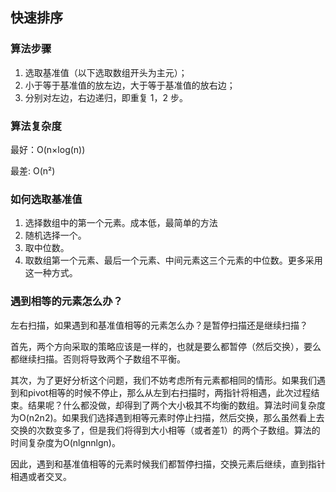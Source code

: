 ## 快速排序

### 算法步骤

1. 选取基准值（以下选取数组开头为主元）；
2. 小于等于基准值的放左边，大于等于基准值的放右边；
3. 分别对左边，右边递归，即重复 1，2 步。

### 算法复杂度

最好：O(n×log(n))

最差:  O(n²)



### 如何选取基准值

1. 选择数组中的第一个元素。成本低，最简单的方法
2. 随机选择一个。
3. 取中位数。
4. 取数组第一个元素、最后一个元素、中间元素这三个元素的中位数。更多采用这一种方式。



### 遇到相等的元素怎么办？

左右扫描，如果遇到和基准值相等的元素怎么办？是暂停扫描还是继续扫描？

首先，两个方向采取的策略应该是一样的，也就是要么都暂停（然后交换），要么都继续扫描。否则将导致两个子数组不平衡。

其次，为了更好分析这个问题，我们不妨考虑所有元素都相同的情形。如果我们遇到和pivot相等的时候不停止，那么从左到右扫描时，两指针将相遇，此次过程结束。结果呢？什么都没做，却得到了两个大小极其不均衡的数组。算法时间复杂度为O(n2n2)。如果我们选择遇到相等元素时停止扫描，然后交换，那么虽然看上去交换的次数变多了，但是我们将得到大小相等（或者差1）的两个子数组。算法的时间复杂度为O(nlgnnlgn)。

因此，遇到和基准值相等的元素时候我们都暂停扫描，交换元素后继续，直到指针相遇或者交叉。